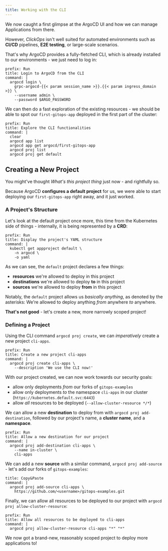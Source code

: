 ```yaml
---
title: Working with the CLI
---
```


We now caught a first glimpse at the ArgoCD UI and how we can manage Applications from there.

However, *ClickOps* isn't well suited for automated environments such as **CI/CD** pipelines, **E2E testing**, or large-scale scenarios.

That's why ArgoCD provides a fully-fletched CLI, which is already installed to our environments - we just need to log in:

```terminal:execute
prefix: Run
title: Login to ArgoCD from the CLI
command: |
  argocd login \
    grpc-argocd-{{< param session_name >}}.{{< param ingress_domain >}} \
    --username admin \
    --password $ARGO_PASSWORD
```

We can then do a fast exploration of the existing resources - we should be able to spot our `first-gitops-app` deployed in the first part of the cluster:

```terminal:execute
prefix: Run
title: Explore the CLI functionalities
command: |
  clear
  argocd app list
  argocd app get argocd/first-gitops-app
  argocd proj list
  argocd proj get default
```

## Creating a New Project

You might've thought *What's this project thing* just now - and rightfully so.

Because ArgoCD **configures a default project** for us, we were able to start deploying our `first-gitops-app` right away, and it just worked.

### A Project's Structure

Let's look at the default project once more, this time from the Kubernetes side of things - internally, it is being represented by a **CRD**:

```terminal:execute
prefix: Run
title: Display the project's YAML structure
command: |
  kubectl get appproject default \
    -n argocd \
    -o yaml
```

As we can see, the `default` project declares a few things:

- **resources** we're allowed to deploy in this project
- **destinations** we're allowed to deploy **to** in this project
- **sources** we're allowed to deploy **from** in this project

Notably, the `default` project allows us *basically anything*, as denoted by the asterisks: We're allowed to deploy anything *from* anywhere *to* anywhere.

**That's not good** - let's create a new, more narrowly scoped project!

### Defining a Project

Using the CLI command `argocd proj create`, we can *imperatively* create a new project `cli-apps`.

```terminal:execute
prefix: Run
title: Create a new project cli-apps
command: |
  argocd proj create cli-apps \
    --description 'We use the CLI now!'
```
With our project created, we can now work towards our security goals:

- allow only deployments *from* our forks of `gitops-examples`
- allow only deployments *to* the namespace `cli-apps` in our cluster (`https://kubernetes.default.svc:6443`)
- allow *all* resources to be deployed (`--allow-cluster-resource */*`)

We can allow a new **destination** to deploy from with `argocd proj add-destination`, followed by our project's name, a **cluster name**, and a **namespace**.

```terminal:execute
prefix: Run
title: Allow a new destination for our project
command: |
  argocd proj add-destination cli-apps \
    --name in-cluster \
    cli-apps
```

We can add a new **source** with a similar command, `argocd proj add-source` - let's add our forks of `gitops-examples`:

```workshop:copy
title: Copy&Paste
command: |
  argocd proj add-source cli-apps \
    https://github.com/<username>/gitops-examples.git
```

Finally, we can allow all resources to be deployed to our project with `argocd proj allow-cluster-resource`:

```terminal:execute
prefix: Run
title: Allow all resources to be deployed to cli-apps
command: |
  argocd proj allow-cluster-resource cli-apps "*" "*"
```

We now got a brand-new, reasonably scoped project to deploy more applications to!